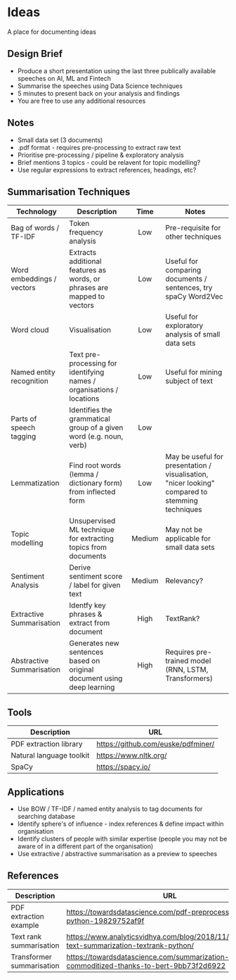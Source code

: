 # Ideas
A place for documenting ideas

## Design Brief
- Produce a short presentation using the last three publically available speeches on AI, ML and Fintech
- Summarise the speeches using Data Science techniques
- 5 minutes to present back on your analysis and findings
- You are free to use any additional resources

## Notes
- Small data set (3 documents)
- .pdf format - requires pre-processing to extract raw text
- Prioritise pre-processing / pipeline & exploratory analysis
- Brief mentions 3 topics - could be relavent for topic modelling?
- Use regular expressions to extract references, headings, etc?

## Summarisation Techniques

| Technology | Description | Time  | Notes |
| ---------- | ----------- | :---: | ----- | 
| Bag of words / TF-IDF | Token frequency analysis | Low | Pre-requisite for other techniques |
| Word embeddings / vectors |  Extracts additional features as words, or phrases are mapped to vectors  | Low | Useful for comparing documents / sentences, try spaCy Word2Vec |
| Word cloud | Visualisation | Low | Useful for exploratory analysis of small data sets |
| Named entity recognition | Text pre-processing for identifying names / organisations / locations | Low | Useful for mining subject of text |
| Parts of speech tagging | Identifies the grammatical group of a given word (e.g. noun, verb) | Low | |
| Lemmatization | Find root words (lemma / dictionary form) from inflected form | Low | May be useful for presentation / visualisation, "nicer looking" compared to stemming techniques |
| Topic modelling | Unsupervised ML technique for extracting topics from documents | Medium | May not be applicable for small data sets |
| Sentiment Analysis | Derive sentiment score / label for given text | Medium | Relevancy? |
| Extractive  Summarisation | Identfy key phrases & extract from document | High | TextRank? |
| Abstractive  Summarisation | Generates new sentences based on original document using deep learning | High | Requires pre-trained model (RNN, LSTM, Transformers) |

## Tools
| Description | URL |
| ----------- | --- | 
| PDF extraction library | https://github.com/euske/pdfminer/ |
| Natural language toolkit | https://www.nltk.org/ |
| SpaCy | https://spacy.io/ |

## Applications
- Use BOW / TF-IDF / named entity analysis to tag documents for searching database
- Identify sphere's of influence - index references & define impact within organisation
- Identify clusters of people with similar expertise (people you may not be aware of in a different part of the organisation)
- Use extractive / abstractive summarisation as a preview to speeches



## References

| Description | URL |
| ----------- | --- |
| PDF extraction example | https://towardsdatascience.com/pdf-preprocessing-with-python-19829752af9f |
| Text rank summarisation | https://www.analyticsvidhya.com/blog/2018/11/introduction-text-summarization-textrank-python/ |
| Transformer summarisation | https://towardsdatascience.com/summarization-has-gotten-commoditized-thanks-to-bert-9bb73f2d6922 |


